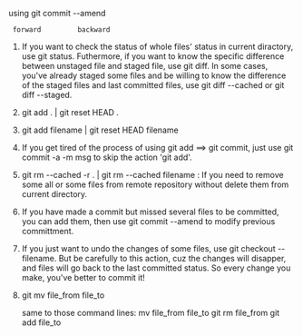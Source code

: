 using git commit --amend

     forward         backward             

1. If you want to check the status of whole files' status in current diractory, use git status. Futhermore, if you want to know the specific difference between unstaged file and staged file, use git diff. In some cases, you've already staged some files and be willing to know the difference of the staged files and last committed files, use git diff --cached or git diff --staged. 


2. git add .    |    git reset HEAD .   

3. git add filename    |    git reset HEAD filename

4. If you get tired of the process of using git add ==> git commit, just use git commit -a -m msg to skip the action 'git add'.

5. git rm --cached -r . |    git rm --cached filename : If you need to remove some all or some files from remote repository without delete them from current directory.


6. If you have made a commit but missed several files to be committed, you can add them, then use git commit --amend to modify previous committment.

7.  If you just want to undo the changes of some files, use git checkout -- filename. But be carefully to this action, cuz the changes will disapper, and files will go back to the last committed status. So every change you make, you've better to commit it!

8. git mv file_from file_to

    same to those command lines:
      mv file_from file_to
      git rm file_from
      git add file_to


